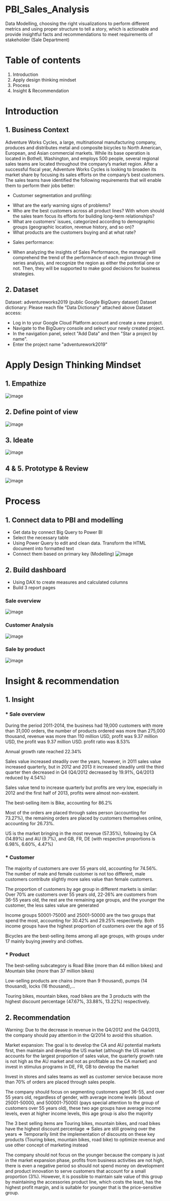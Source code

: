 # PBI_Sales_Analysis
Data Modelling, choosing the right visualizations to perform different metrics and using proper structure to tell a story, which is actionable and provide insightful facts and recommendations to meet requirements of stakeholder (Sale Department)
# Table of contents
1. Introduction
2. Apply design thinking mindset
3. Process
4. Insight & Recommendation
# Introduction
## 1. Business Context
Adventure Works Cycles, a large, multinational manufacturing company,  produces and distributes metal and composite bicycles to North American, European,  and Asian commercial markets. While its base operation is located in Bothell,   Washington, and employs 500 people, several regional sales teams are located throughout the company’s market region. 
After a successful fiscal year, Adventure Works Cycles is looking to broaden its  market share by focusing its sales efforts on the company’s best customers. The sales teams have identified the following requirements that will enable them to perform their jobs better:
* Customer segmentation and profiling:
- What are the early warning signs of problems? 
- Who are the best customers across all product lines? With whom should the sales team focus its efforts for building long-term relationships? 
- What are customers’ issues, categorized according to demographic groups (geographic location, revenue history, and so on)?
- What products are the customers buying and at what rate?
* Sales performance:
- When analyzing the insights of Sales Performance, the manager will comprehend the trend of the performance of each region through time series analysis, and recognize the region as either the potential one or not. Then, they will be supported to make good decisions for business strategies.
## 2. Dataset
Dataset: adventureworks2019 (public Google BigQuery dataset)
Dataset dictionary: Please reach file "Data Dictionary" attached above
Dataset access:
- Log in to your Google Cloud Platform account and create a new project.
- Navigate to the BigQuery console and select your newly created project.
- In the navigation panel, select "Add Data" and then "Star a project by name".
- Enter the project name "adventurework2019"
# Apply Design Thinking Mindset
## 1. Empathize
![image](https://github.com/linh280999/PBI_Sales_Analysis/assets/144362005/cd3c46ab-18f9-4065-8280-30395814a0f1)
## 2. Define point of view
![image](https://github.com/linh280999/PBI_Sales_Analysis/assets/144362005/7a94d08d-4503-4d0d-860d-054ff30e2e3d)
## 3. Ideate
![image](https://github.com/linh280999/PBI_Sales_Analysis/assets/144362005/16d208e1-90a2-4857-b775-d5ad5dbbf662)
## 4 & 5. Prototype & Review
![image](https://github.com/linh280999/PBI_Sales_Analysis/assets/144362005/cb5383f8-37c4-46b1-b39e-07b4368c370f)
# Process
## 1. Connect data to PBI and modelling
* Get data by connect Big Query to Power BI
* Select the necessary table 
* Using Power Query to edit and clean data. Transform the HTML document into formatted text
* Connect them based on primary key (Modelling)
![image](https://github.com/linh280999/PBI_Sales_Analysis/assets/144362005/63b6326a-cc7e-4156-a26b-8f59eba3c26b)
## 2. Build dashboard
* Using DAX to create measures and calculated columns
* Build 3 report pages
### Sale overview
![image](https://github.com/linh280999/PBI_Sales_Analysis/assets/144362005/c883fa0a-27f8-48e8-81aa-5c456eedcd31)
### Customer Analysis
![image](https://github.com/linh280999/PBI_Sales_Analysis/assets/144362005/8c8e7ddf-7657-4a8f-99a6-1c6cf09033a2)
### Sale by product
![image](https://github.com/linh280999/PBI_Sales_Analysis/assets/144362005/1281a0fc-b375-45ac-bd95-1a0ae4f5abe2)
# Insight & recommendation
## 1. Insight
### * Sale overview
During the period 2011-2014, the business had 19,000 customers with more than 31,000 orders, the number of products ordered was more than 275,000 thousand, revenue was more than 110 million USD, profit was 9.37 million USD, the profit was 9.37 million USD. profit ratio was 8.53%

Annual growth rate reached 22.34%

Sales value increased steadily over the years, however, in 2011 sales value increased quarterly, but in 2012 and 2013 it increased steadily until the third quarter then decreased in Q4 (Q4/2012 decreased by 19.91%, Q4/2013 reduced by 4.54%)

Sales value tend to increase quarterly but profits are very low, especially in 2012 and the first half of 2013, profits were almost non-existent.

The best-selling item is Bike, accounting for 86.2%

Most of the orders are placed through sales person (accounting for 73.27%), the remaining orders are placed by customers themselves online, accounting for 26.73%.

US is the market bringing in the most revenue (57.35%), following by CA (14.89%) and AU (9.7%), and GB, FR, DE (with respective proportions is 6.98%, 6.60%, 4.47%)
### * Customer

The majority of customers are over 55 years old, accounting for 74.56%. The number of male and female customer is not too different, male customers contribute slightly more sales value than female customers.

The proportion of customers by age group in different markets is similar: Over 70% are customers over 55 years old, 22-26% are customers from 36-55 years old, the rest are the remaining age groups, and the younger the customer, the less sales value are generated

Income groups 50001-75000 and 25001-50000 are the two groups that spend the most, accounting for 30.42% and 29.25% respectively. Both income groups have the highest proportion of customers over the age of 55

Bicycles are the best-selling items among all age groups, with groups under 17 mainly buying jewelry and clothes.
### * Product
The best-selling subcategory is Road Bike (more than 44 million bikes) and Mountain bike (more than 37 million bikes)

Low-selling products are chains (more than 9 thousand), pumps (14 thousand), locks (16 thousand),...

Touring bikes, mountain bikes, road bikes are the 3 products with the highest discount percentage (47.67%, 33.88%, 13.22%) respectively.
## 2. Recommendation
Warning: Due to the decrease in revenue in the Q4/2012 and the Q4/2013, the company should pay attention in the Q/2014 to avoid this situation.

Market expansion: The goal is to develop the CA and AU potential markets first, then maintain and develop the US market (although the US market accounts for the largest proportion of sales value, the quarterly growth rate is not high as the AU market and not as profitable as the CA market) and invest in stimulus programs in DE, FR, GB to develop the market

Invest in stores and sales teams as well as customer service because more than 70% of orders are placed through sales people.

The company should focus on segmenting customers aged 36-55, and over 55 years old, regardless of gender, with average income levels (about 25001-50000, and 500001-75000) (pays special attention to the group of customers over 55 years old), these two age groups have average income levels, even at higher income levels, this age group is also the majority

The 3 best selling items are Touring bikes, mountain bikes, and road bikes have the highest discount percentage => Sales are still growing over the years => Temporarily limit the implementation of discounts on these key products (Touring bikes, mountain bikes, road bike) to optimize revenue and use other concept of marketing instead

The company should not focus on the younger because the company is just in the market expansion phase, profits from business activities are not high, there is even a negative period so should not spend money on development and product innovation to serve customers that account for a small proportion (3%). However, it is possible to maintain sale value of this group by maintaining the accessories product line, which costs the least, has the highest profit margin, and is suitable for younger that is the price-sensitive group.


